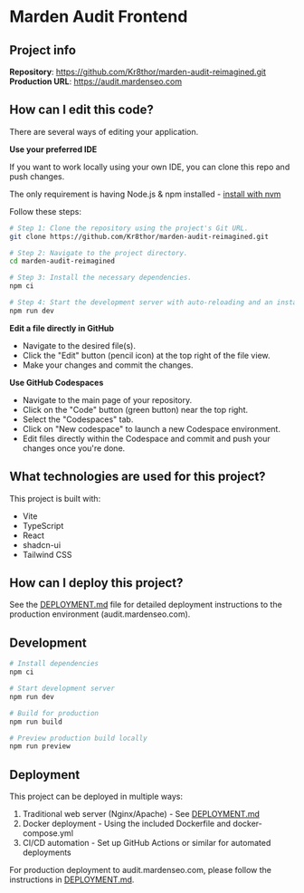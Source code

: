 # Marden Audit Frontend

## Project info

**Repository**: https://github.com/Kr8thor/marden-audit-reimagined.git  
**Production URL**: https://audit.mardenseo.com

## How can I edit this code?

There are several ways of editing your application.

**Use your preferred IDE**

If you want to work locally using your own IDE, you can clone this repo and push changes.

The only requirement is having Node.js & npm installed - [install with nvm](https://github.com/nvm-sh/nvm#installing-and-updating)

Follow these steps:

```sh
# Step 1: Clone the repository using the project's Git URL.
git clone https://github.com/Kr8thor/marden-audit-reimagined.git

# Step 2: Navigate to the project directory.
cd marden-audit-reimagined

# Step 3: Install the necessary dependencies.
npm ci

# Step 4: Start the development server with auto-reloading and an instant preview.
npm run dev
```

**Edit a file directly in GitHub**

- Navigate to the desired file(s).
- Click the "Edit" button (pencil icon) at the top right of the file view.
- Make your changes and commit the changes.

**Use GitHub Codespaces**

- Navigate to the main page of your repository.
- Click on the "Code" button (green button) near the top right.
- Select the "Codespaces" tab.
- Click on "New codespace" to launch a new Codespace environment.
- Edit files directly within the Codespace and commit and push your changes once you're done.

## What technologies are used for this project?

This project is built with:

- Vite
- TypeScript
- React
- shadcn-ui
- Tailwind CSS

## How can I deploy this project?

See the [DEPLOYMENT.md](./DEPLOYMENT.md) file for detailed deployment instructions to the production environment (audit.mardenseo.com).

## Development

```sh
# Install dependencies
npm ci

# Start development server
npm run dev

# Build for production
npm run build

# Preview production build locally
npm run preview
```

## Deployment

This project can be deployed in multiple ways:

1. Traditional web server (Nginx/Apache) - See [DEPLOYMENT.md](./DEPLOYMENT.md)
2. Docker deployment - Using the included Dockerfile and docker-compose.yml
3. CI/CD automation - Set up GitHub Actions or similar for automated deployments

For production deployment to audit.mardenseo.com, please follow the instructions in [DEPLOYMENT.md](./DEPLOYMENT.md).
